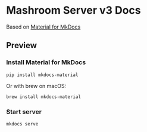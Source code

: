 # Mashroom Server v3 Docs

Based on [Material for MkDocs](https://squidfunk.github.io/mkdocs-material)

## Preview

### Install Material for MkDocs 

    pip install mkdocs-material

Or with brew on macOS:

    brew install mkdocs-material

### Start server

    mkdocs serve
